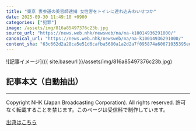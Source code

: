 ```yaml
---
title: "東京 表参道の美容師逮捕 女性客をトイレに連れ込みわいせつか"
date: 2025-09-30 11:49:10 +0900
categories: ["犯罪"]
image: /assets/img/816a85497376c23b.jpg
source_url: "https://news.web.nhk/newsweb/na/na-k10014936291000/"
canonical_url: "https://news.web.nhk/newsweb/na/na-k10014936291000/"
content_sha: "63c662d2a28ca5e51d6cafba5680a1a2d2a7f095874a60671035395ed04a7c4a"
---
```


![記事イメージ]({{ site.baseurl }}/assets/img/816a85497376c23b.jpg)

## 記事本文（自動抽出）
<div><div class="_13tndsj2"><nav aria-label="フッターサイトナビゲーション" class="_13tndsj4"></nav><hr class="esl7kn2s esl7kn1l esl7kn1n _14xli2ae"><p class="esl7kn2s esl7kn1m esl7kn1o _1yvk0f68 _1lugom81">Copyright NHK (Japan Broadcasting Corporation). All rights reserved. 許可なく転載することを禁じます。このページは受信料で制作しています。</p></div></div>

[出典はこちら](https://news.web.nhk/newsweb/na/na-k10014936291000/)
